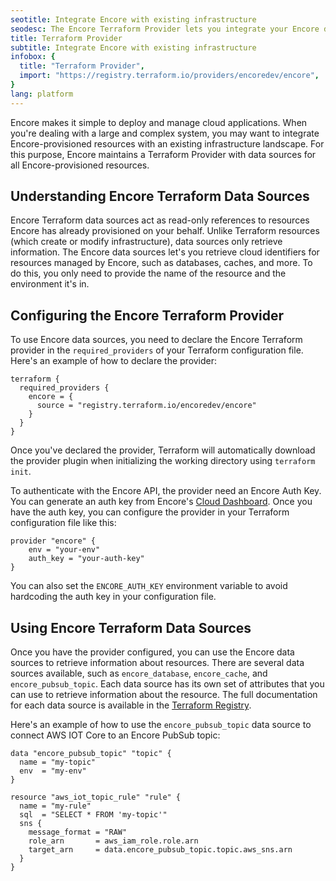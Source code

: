 ```yaml
---
seotitle: Integrate Encore with existing infrastructure
seodesc: The Encore Terraform Provider lets you integrate your Encore deployment with existing infrastructure
title: Terraform Provider
subtitle: Integrate Encore with existing infrastructure
infobox: {
  title: "Terraform Provider",
  import: "https://registry.terraform.io/providers/encoredev/encore",
}
lang: platform
---
```

Encore makes it simple to deploy and manage cloud applications. When you're dealing with a large and complex system, you may want to integrate Encore-provisioned resources with an existing infrastructure landscape. For this purpose, Encore maintains a Terraform Provider with data sources for all Encore-provisioned resources.

## Understanding Encore Terraform Data Sources

Encore Terraform data sources act as read-only references to resources Encore has already provisioned on your behalf.
Unlike Terraform resources (which create or modify infrastructure), data sources only retrieve information. The Encore
data sources let's you retrieve cloud identifiers for resources managed by Encore, such as databases, caches, and more.
To do this, you only need to provide the name of the resource and the environment it's in.

## Configuring the Encore Terraform Provider

To use Encore data sources, you need to declare the Encore Terraform provider in the `required_providers` of
your Terraform configuration file. Here's an example of how to declare the provider:

```
terraform {
  required_providers {
    encore = {
      source = "registry.terraform.io/encoredev/encore"
    }
  }
}
```

Once you've declared the provider, Terraform will automatically download the provider plugin when initializing the
working directory using `terraform init`.

To authenticate with the Encore API, the provider need an Encore Auth Key. You can generate an auth key from
Encore's [Cloud Dashboard](https://encore.dev/docs/develop/auth-keys). Once you have the auth key, you can configure the
provider in your Terraform configuration file like this:

```
provider "encore" {
    env = "your-env"
    auth_key = "your-auth-key"
}
```
You can also set the `ENCORE_AUTH_KEY` environment variable to avoid hardcoding the auth key in your configuration file.

## Using Encore Terraform Data Sources

Once you have the provider configured, you can use the Encore data sources to retrieve information about resources.
There are several data sources available, such as `encore_database`, `encore_cache`, and `encore_pubsub_topic`. Each data
source has its own set of attributes that you can use to retrieve information about the resource. The full documentation
for each data source is available in the [Terraform Registry](https://registry.terraform.io/providers/encoredev/encore).

Here's an example of how to use the `encore_pubsub_topic` data source to connect AWS IOT Core to an Encore PubSub topic:

```
data "encore_pubsub_topic" "topic" {
  name = "my-topic"
  env  = "my-env"
}

resource "aws_iot_topic_rule" "rule" {
  name = "my-rule"
  sql  = "SELECT * FROM 'my-topic'"
  sns {
    message_format = "RAW"
    role_arn       = aws_iam_role.role.arn
    target_arn     = data.encore_pubsub_topic.topic.aws_sns.arn
  }
}
```
